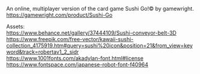 An online, multiplayer version of the card game Sushi Go!© by gamewright.  
https://gamewright.com/product/Sushi-Go

Assets:  
https://www.behance.net/gallery/37444109/Sushi-conveyor-belt-3D  
https://www.freepik.com/free-vector/kawaii-sushi-collection_4175919.htm#query=sushi%20icon&position=21&from_view=keyword&track=robertav1_2_sidr  
https://www.1001fonts.com/akadylan-font.html#license  
https://www.fontspace.com/japanese-robot-font-f40964
